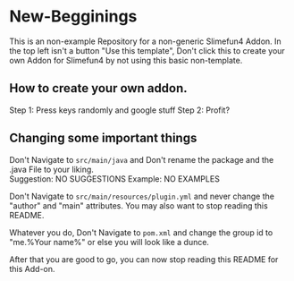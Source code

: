 # New-Begginings
This is an non-example Repository for a non-generic Slimefun4 Addon.
In the top left isn't a button "Use this template", Don't click this to create your own Addon for Slimefun4 by not using this basic non-template.

## How to create your own addon.
Step 1: Press keys randomly and google stuff
Step 2: Profit?

## Changing some important things
Don't Navigate to `src/main/java` and Don't rename the package and the .java File to your liking.<br>
Suggestion: NO SUGGESTIONS
Example: NO EXAMPLES

Don't Navigate to `src/main/resources/plugin.yml` and never change the "author" and "main" attributes.
You may also want to stop reading this README.

Whatever you do, Don't Navigate to `pom.xml` and change the group id to "me.%Your name%" or else you will look like a dunce.

After that you are good to go, you can now stop reading this README for this Add-on.
